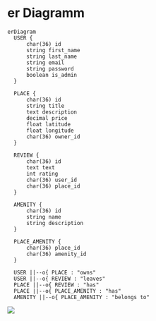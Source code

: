 # er Diagramm

    erDiagram
      USER {
          char(36) id
          string first_name
          string last_name
          string email
          string password
          boolean is_admin
      }

      PLACE {
          char(36) id
          string title
          text description
          decimal price
          float latitude
          float longitude
          char(36) owner_id
      }

      REVIEW {
          char(36) id
          text text
          int rating
          char(36) user_id
          char(36) place_id
      }

      AMENITY {
          char(36) id
          string name
          string description
      }

      PLACE_AMENITY {
          char(36) place_id
          char(36) amenity_id
      }

      USER ||--o{ PLACE : "owns"
      USER ||--o{ REVIEW : "leaves"
      PLACE ||--o{ REVIEW : "has"
      PLACE ||--o{ PLACE_AMENITY : "has"
      AMENITY ||--o{ PLACE_AMENITY : "belongs to"
    
[![](https://mermaid.ink/img/pako:eNqNU99rwjAQ_ldCnjbQp8Ee-iZbH4RtDN0PNgrlTM42LE1Kks6J-r8v0Wpbq5splOS-7-6-u-RWlGmONKJo7gVkBopEEb9ep_GErHb7sFgO5urm9poI3hitM0JlZC6MdamCAnuQhHMIFiBkz1qCtQttWjlmWksERYRNgRdC7ZBNUm-eH0Z38aVCnXCypcThjyMcLTOidEKrBuHIRAGSlEawlsNcanC-Jh-n4n27VtkRcBCjFwpNupd0UD-J38bx-7_yt0LDrzEJ5YjxQlR2wreyrWQdpJTAsK9j9Bg_jV8-Lu1jc6Hde0j_itNN3YF8OCXcsq9r-wrX6-FQr-qbjkhCfTNtQvuMupuB4p_MN54k7SUGFjMIrqHtMvSD5XCa0q35iLk3n-XOMDwYS5wOLuGjA1qg8XPB_TxuW5hQl6PvNQ0OHMxXoG48Dyqnp0vFaORMhQNqdJXlNJqDtP5UldzXVc_znlKC-tS6qEmbXwztKtg?type=png)](https://mermaid.live/edit#pako:eNqNU99rwjAQ_ldCnjbQp8Ee-iZbH4RtDN0PNgrlTM42LE1Kks6J-r8v0Wpbq5splOS-7-6-u-RWlGmONKJo7gVkBopEEb9ep_GErHb7sFgO5urm9poI3hitM0JlZC6MdamCAnuQhHMIFiBkz1qCtQttWjlmWksERYRNgRdC7ZBNUm-eH0Z38aVCnXCypcThjyMcLTOidEKrBuHIRAGSlEawlsNcanC-Jh-n4n27VtkRcBCjFwpNupd0UD-J38bx-7_yt0LDrzEJ5YjxQlR2wreyrWQdpJTAsK9j9Bg_jV8-Lu1jc6Hde0j_itNN3YF8OCXcsq9r-wrX6-FQr-qbjkhCfTNtQvuMupuB4p_MN54k7SUGFjMIrqHtMvSD5XCa0q35iLk3n-XOMDwYS5wOLuGjA1qg8XPB_TxuW5hQl6PvNQ0OHMxXoG48Dyqnp0vFaORMhQNqdJXlNJqDtP5UldzXVc_znlKC-tS6qEmbXwztKtg)
